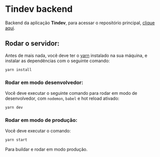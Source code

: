 # Tindev backend

Backend da aplicação **Tindev**, para acessar o repositório principal, [clique aqui](https://github.com/lucasmedeiros/tindev).

## Rodar o servidor:

Antes de mais nada, você deve ter o [yarn](https://yarnpkg.com/pt-BR/) instalado na sua máquina, e instalar as dependências com o seguinte comando:

```sh
yarn install
```

### Rodar em modo desenvolvedor:

Você deve executar o seguinte comando para rodar em modo de desenvolvedor, com `nodemon`, `babel` e hot reload ativado:
```sh
yarn dev
```

### Rodar em modo de produção:

Você deve executar o comando:
```sh
yarn start
```
Para buildar e rodar em modo produção.